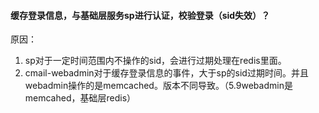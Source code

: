 #### 缓存登录信息，与基础层服务sp进行认证，校验登录（sid失效）？

原因：
1. sp对于一定时间范围内不操作的sid，会进行过期处理在redis里面。
1. cmail-webadmin对于缓存登录信息的事件，大于sp的sid过期时间。并且webadmin操作的是memcached。版本不同导致。（5.9webadmin是memcahed，基础层redis）
